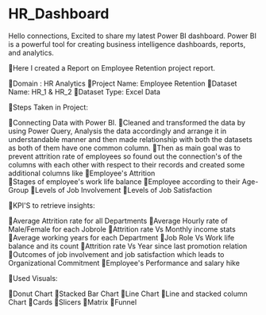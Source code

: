 # HR_Dashboard

Hello connections,
Excited to share my latest Power BI dashboard. Power BI is a powerful tool for 
creating business intelligence dashboards, reports, and analytics.

🔹Here I created a Report on Employee Retention project report.

🔸Domain : HR Analytics
🔸Project Name: Employee Retention
🔸Dataset Name: HR_1 & HR_2
🔸Dataset Type: Excel Data

🔹Steps Taken in Project:

🔸Connecting Data with Power BI.
🔸Cleaned and transformed the data by using Power Query, Analysis the data accordingly and arrange it in understandable manner and then made relationship with both the datasets as both of them have one common column.
🔸Then as main goal was to prevent attrition rate of employees so found out the connection's of the columns with each other with respect to their records and created some additional columns like
🔸Employee's Attrition  
🔸Stages of employee's work life balance
🔸Employee according to their Age-Group
🔸Levels of Job Involvement
🔸Levels of Job Satisfaction

🔹KPI'S to retrieve insights:

🔸Average Attrition rate for all Departments
🔸Average Hourly rate of Male/Female for each Jobrole
🔸Attrition rate Vs Monthly income stats
🔸Average working years for each Department
🔸Job Role Vs Work life balance and its count
🔸Attrition rate Vs Year since last promotion relation
🔸Outcomes of job involvement and job satisfaction which leads to Organizational Commitment
🔸Employee's Performance and salary hike

🔹Used Visuals:

🔸Donut Chart 
🔸Stacked Bar Chart
🔸Line Chart
🔸Line and stacked column Chart
🔸Cards
🔸Slicers
🔸Matrix
🔸Funnel

